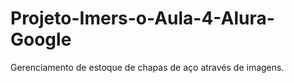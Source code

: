 # Projeto-Imers-o-Aula-4-Alura-Google
Gerenciamento de estoque de chapas de aço através de imagens.
